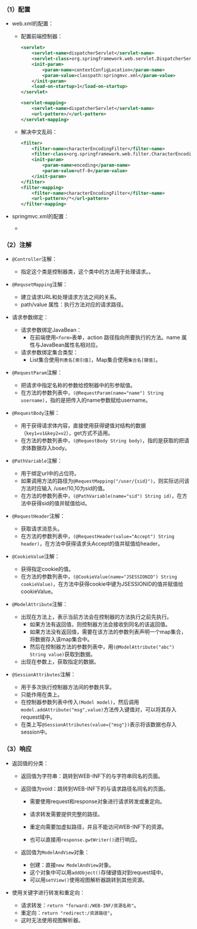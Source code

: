 ### （1）配置

- web.xml的配置：

  - 配置前端控制器：

    ```xml
    <servlet>
        <servlet-name>dispatcherServlet</servlet-name>
        <servlet-class>org.springframework.web.servlet.DispatcherServlet</servlet-class>
        <init-param>
            <param-name>contextConfigLocation</param-name>
            <param-value>classpath:springmvc.xml</param-value>
        </init-param>
        <load-on-startup>1</load-on-startup>
    </servlet>
    
    <servlet-mapping>
        <servlet-name>dispatcherServlet</servlet-name>
        <url-pattern>/</url-pattern>
    </servlet-mapping>
    ```

  - 解决中文乱码：

    ```xml
    <filter>
        <filter-name>characterEncodingFilter</filter-name>
        <filter-class>org.springframework.web.filter.CharacterEncodingFilter</filter-class>
        <init-param>
            <param-name>encoding</param-name>
            <param-value>utf-8</param-value>
        </init-param>
    </filter>
    <filter-mapping>
        <filter-name>characterEncodingFilter</filter-name>
        <url-pattern>/*</url-pattern>
    </filter-mapping>
    ```

    

  

- springmvc.xml的配置：

  -  

### （2）注解

- `@Controller`注解：
  - 指定这个类是控制器类，这个类中的方法用于处理请求。。
- `@RequsetMapping`注解：

  - 建立请求URL和处理请求方法之间的关系。
  - path/value 属性：执行方法对应的请求路径。
- 请求参数绑定：
  - 请求参数绑定JavaBean：
    - 在前端使用`<form>`表单，action 路径指向所要执行的方法。name 属性与JavaBean属性名相对应。
  - 请求参数绑定集合类型：
    - List集合使用`列表名[索引值]`，Map集合使用`集合名[键值]`。
- `@RequestParam`注解：
  - 把请求中指定名称的参数给控制器中的形参赋值。
  - 在方法的参数列表中，`(@RequestParam(name="name") String username)`，指的是把传入的name参数赋给username。
- `@RequestBody`注解：

  - 用于获得请求体内容，直接使用获得键值对结构的数据（`key1=v1&key2=v2`），get方式不适用。
  - 在方法的参数列表中，`(@RequestBody String body)`，指的是获取的把请求体数据存入body。

- `@PathVariable`注解：

  - 用于绑定url中的占位符。
  - 如果调用方法的路径为`@RequestMapping("/user/{sid}")`，则实际访问该方法时应输入 /user/10,10为sid的值。
  - 在方法的参数列表中，`(@PathVariable(name="sid") String id)`，在方法中获得sid的值并赋值给id。

- `@RequestHeader`注解：

  - 获取请求消息头。
  - 在方法的参数列表中，`(@RequestHeader(value="Accept") String header)`，在方法中获得请求头Accept的值并赋值给header。

- `@CookieValue`注解：

  - 获得指定cookie的值。
  - 在方法的参数列表中，`(@CookieValue(name="JSESSIONID") String cookieValue)`，在方法中获得cookie中键为JSESSIONID的值并赋值给cookieValue。

- `@ModelAttribute`注解：

  - 出现在方法上，表示当前方法会在控制器的方法执行之前先执行。
    - 如果方法有返回值，则控制器方法会接收到同名的该返回值。
    - 如果方法没有返回值，需要在该方法的参数列表声明一个map集合，将数据存入该map集合中。
    - 然后在控制器方法的参数列表中，用`(@ModelAttribute("abc") String value)`获取到数据。
  - 出现在参数上，获取指定的数据。

- `@SessionAttributes`注解：

  - 用于多次执行控制器方法间的参数共享。
  - 只能作用在类上。
  - 在控制器参数列表中传入`(Model model)`，然后调用`model.addAttribute("msg",value)`方法传入键值对，可以将其存入request域中。
  - 在类上写`@SessionAttributes(value={"msg"})`表示将该数据也存入session中。

### （3）响应

- 返回值的分类：

  - 返回值为字符串：跳转到WEB-INF下的与字符串同名的页面。

  - 返回值为void：跳转到WEB-INF下的与请求路径名同名的页面。

    - 需要使用request和response对象进行请求转发或重定向。
    - 请求转发需要提供完整的路径。

    - 重定向需要加虚拟路径，并且不能访问WEB-INF下的资源。

    - 也可以直接用`response.gwtWriter()`进行响应。

  - 返回值为`ModelAndView`对象：

    - 创建：直接`new ModelAndView`对象。
    - 这个对象中可以用`addObject()`存储键值对到request域中。
    - 可以用`setView()`使用视图解析器跳转到其他资源。

- 使用关键字进行转发和重定向：

  - 请求转发：`return "forward:/WEB-INF/资源名称"`。
  - 重定向：`return "redirect:/资源路径"`。
  - 这时无法使用视图解析器。
